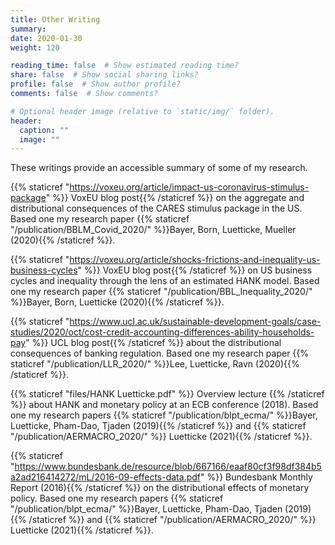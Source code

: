 ```yaml
---
title: Other Writing
summary:
date: 2020-01-30
weight: 120

reading_time: false  # Show estimated reading time?
share: false  # Show social sharing links?
profile: false  # Show author profile?
comments: false  # Show comments?

# Optional header image (relative to `static/img/` folder).
header:
  caption: ""
  image: ""
---
```

These writings provide an accessible summary of some of my research.

{{% staticref "https://voxeu.org/article/impact-us-coronavirus-stimulus-package" %}} VoxEU blog post{{% /staticref %}}  on the aggregate and distributional consequences of the CARES stimulus package in the US. Based one my research paper {{% staticref "/publication/BBLM_Covid_2020/" %}}Bayer, Born, Luetticke, Mueller (2020){{% /staticref %}}.

{{% staticref "https://voxeu.org/article/shocks-frictions-and-inequality-us-business-cycles" %}} VoxEU blog post{{% /staticref %}}  on US business cycles and inequality through the lens of an estimated HANK model. Based one my research paper {{% staticref "/publication/BBL_Inequality_2020/" %}}Bayer, Born, Luetticke (2020){{% /staticref %}}.

{{% staticref "https://www.ucl.ac.uk/sustainable-development-goals/case-studies/2020/oct/cost-credit-accounting-differences-ability-households-pay" %}} UCL blog post{{% /staticref %}}  about the distributional consequences of banking regulation. Based one my research paper {{% staticref "/publication/LLR_2020/" %}}Lee, Luetticke, Ravn (2020){{% /staticref %}}.

{{% staticref "files/HANK Luetticke.pdf" %}} Overview lecture {{% /staticref %}}  about HANK and monetary policy at an ECB conference (2018). Based one my research papers {{% staticref "/publication/blpt_ecma/" %}}Bayer, Luetticke, Pham-Dao, Tjaden (2019){{% /staticref %}} and {{% staticref "/publication/AERMACRO_2020/" %}} Luetticke (2021){{% /staticref %}}.

{{% staticref "https://www.bundesbank.de/resource/blob/667166/eaaf80cf3f98df384b5a2ad216414272/mL/2016-09-effects-data.pdf" %}} Bundesbank Monthly Report (2016){{% /staticref %}}  on the distributional effects of monetary policy. Based one my research papers {{% staticref "/publication/blpt_ecma/" %}}Bayer, Luetticke, Pham-Dao, Tjaden (2019){{% /staticref %}} and {{% staticref "/publication/AERMACRO_2020/" %}} Luetticke (2021){{% /staticref %}}.


